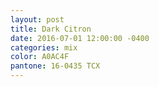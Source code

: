 ```yaml
---
layout: post
title: Dark Citron
date: 2016-07-01 12:00:00 -0400
categories: mix
color: A0AC4F
pantone: 16-0435 TCX
---
```

